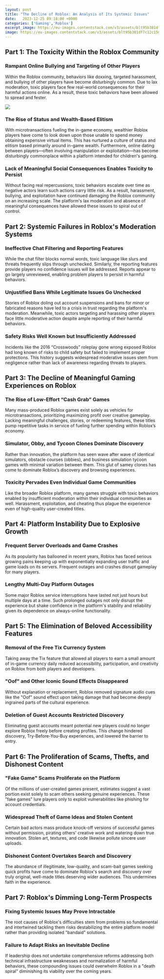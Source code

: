 ```yaml
---
layout: post
title: "The Decline of Roblox: An Analysis of Its Systemic Issues"
date:   2023-12-25 09:18:00 +0000
categories: ['Gaming','Roblox']
excerpt_image: https://eu-images.contentstack.com/v3/assets/blt95b381df7c12c15d/blt41b9e6393e26bbff/6210361e5395857ecbda2a18/robloxlogofeatured.jpg?quality=80&amp;format=jpg&amp;width=828
image: https://eu-images.contentstack.com/v3/assets/blt95b381df7c12c15d/blt41b9e6393e26bbff/6210361e5395857ecbda2a18/robloxlogofeatured.jpg?quality=80&amp;format=jpg&amp;width=828
---
```


## Part 1: The Toxicity Within the Roblox Community
### **Rampant Online Bullying and Targeting of Other Players** 
Within the Roblox community, behaviors like doxxing, targeted harassment, and bullying of other players have become disturbingly common. Due to lax moderation, toxic players face few real-world consequences for their harmful actions online. As a result, these toxic behaviors have been allowed to spread and fester.

![](https://eu-images.contentstack.com/v3/assets/blt95b381df7c12c15d/blt41b9e6393e26bbff/6210361e5395857ecbda2a18/robloxlogofeatured.jpg?quality=80&amp;format=jpg&amp;width=828)
### **The Rise of Status and Wealth-Based Elitism**
With microtransactions fueling the in-game economy, wealthier Roblox players have come to look down upon those unable to spend money obtaining expensive virtual items. This has nurtured a culture of status and elitism based primarily around in-game wealth. Furthermore, online dating between players—often involving manipulation or exploitation—has become disturbingly commonplace within a platform intended for children's gaming. 
### **Lack of Meaningful Social Consequences Enables Toxicity to Persist**  
Without facing real repercussions, toxic behaviors escalate over time as negative actors learn such actions carry little risk. As a result, harassment, bullying, and exploitation have continued damaging the Roblox community on an increasing scale. The platform's lax moderation and absence of meaningful consequences have allowed these issues to spiral out of control.
## Part 2: Systemic Failures in Roblox's Moderation Systems
### **Ineffective Chat Filtering and Reporting Features**
While the chat filter blocks normal words, toxic language like slurs and threats frequently slips through unchecked. Similarly, the reporting features provide players no confidence issues will be addressed. Reports appear to go largely unreviewed, enabling problem players to persist in harmful behaviors.
### **Unjustified Bans While Legitimate Issues Go Unchecked**  
Stories of Roblox doling out account suspensions and bans for minor or fabricated reasons have led to a crisis in trust regarding the platform's moderation. Meanwhile, toxic actors targeting and harassing other players face little moderative action despite ample reporting of their harmful behaviors. 
### **Safety Risks Well Known but Insufficiently Addressed**
Incidents like the 2016 “Crosswoods” roleplay gone wrong exposed Roblox had long known of risks to child safety but failed to implement proper protections. This history suggests widespread moderative issues stem from negligence rather than lack of awareness regarding threats to players.
## Part 3: The Decline of Meaningful Gaming Experiences on Roblox
### **The Rise of Low-Effort “Cash Grab” Games**  
Many mass-produced Roblox games exist solely as vehicles for microtransactions, prioritizing maximizing profit over creative gameplay. Lacking meaningful challenges, stories, or redeeming features, these titles pump repetitive tasks in service of fueling further spending within Roblox’s economy.
### **Simulator, Obby, and Tycoon Clones Dominate Discovery**
Rather than innovation, the platform has seen wave after wave of identical simulators, obstacle courses (obbies), and business simulation tycoon games with minimal variation between them. This glut of samey clones has come to dominate Roblox’s discovery and browsing experiences.
### **Toxicity Pervades Even Individual Game Communities**  
Like the broader Roblox platform, many games struggle with toxic behaviors enabled by insufficient moderation within their individual communities as well. Harassment, exploitation, and cheating thus plague the experience even of high-quality user-created titles.
## Part 4: Platform Instability Due to Explosive Growth  
### **Frequent Server Overloads and Game Crashes**
As its popularity has ballooned in recent years, Roblox has faced serious growing pains keeping up with exponentially expanding user traffic and game loads on its servers. Frequent outages and crashes disrupt gameplay for many players.
### **Lengthy Multi-Day Platform Outages**  
Some major Roblox service interruptions have lasted not just hours but multiple days at a time. Such prolonged outages not only disrupt the experience but shake confidence in the platform's stability and reliability given its dependence on always-online functionality.
## Part 5: The Elimination of Beloved Accessibility Features
### **Removal of the Free Tix Currency System**  
Taking away the Tix feature that allowed all players to earn a small amount of in-game currency daily reduced accessibility, participation, and creativity on Roblox from both players and developers. 
### **"Oof" and Other Iconic Sound Effects Disappeared**   
Without explanation or replacement, Roblox removed signature audio cues like the "Oof" sound effect upon taking damage that had become deeply ingrained parts of the cultural experience.
### **Deletion of Guest Accounts Restricted Discovery**
Eliminating guest accounts meant potential new players could no longer explore Roblox freely before creating profiles. This change hindered discovery, Try-Before-You-Buy experiences, and lowered the barrier to entry.
## Part 6: The Proliferation of Scams, Thefts, and Dishonest Content  
### **"Fake Game" Scams Proliferate on the Platform**
Of the millions of user-created games present, estimates suggest a vast portion exist solely to scam others seeking genuine experiences. These "fake games" lure players only to exploit vulnerabilities like phishing for account credentials.
### **Widespread Theft of Game Ideas and Stolen Content**  
Certain bad actors mass produce knock-off versions of successful games without permission, pirating others' creative work and watering down true innovation. Stolen art, textures, and code likewise pollute sincere user uploads.
### **Dishonest Content Overtakes Search and Discovery**  
The abundance of illegitimate, low-quality, and scam-bait games seeking quick profits have come to dominate Roblox's search and discovery over truly original, well-made titles deserving wider audiences. This undermines faith in the experience.
## Part 7: Roblox's Dimming Long-Term Prospects
### **Fixing Systemic Issues May Prove Intractable**  
The root causes of Roblox's difficulties stem from problems so fundamental and intertwined tackling them risks destabilizing the entire platform model rather than providing isolated "bandaid" solutions. 
### **Failure to Adapt Risks an Inevitable Decline**
If leadership does not undertake comprehensive reforms addressing both technical infrastructure weaknesses and normalization of harmful behaviors, these compounding issues could overwhelm Roblox in a "death spiral" diminishing its viability over the coming years.